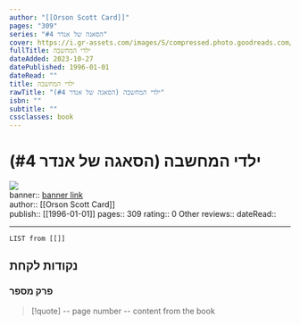 ```yaml
---
author: "[[Orson Scott Card]]"
pages: "309"
series: "הסאגה של אנדר #4"
cover: https://i.gr-assets.com/images/S/compressed.photo.goodreads.com/books/1474270513l/32075464.jpg
fullTitle: ילדי המחשבה
dateAdded: 2023-10-27
datePublished: 1996-01-01
dateRead: ""
title: ילדי המחשבה
rawTitle: "ילדי המחשבה (הסאגה של אנדר #4)"
isbn: ""
subtitle: ""
cssclasses: book
---
```

# ילדי המחשבה (הסאגה של אנדר #4)

![](https:&#x2F;&#x2F;i.gr-assets.com&#x2F;images&#x2F;S&#x2F;compressed.photo.goodreads.com&#x2F;books&#x2F;1474270513l&#x2F;32075464.jpg)  
banner:: [banner link](https:&#x2F;&#x2F;i.gr-assets.com&#x2F;images&#x2F;S&#x2F;compressed.photo.goodreads.com&#x2F;books&#x2F;1474270513l&#x2F;32075464.jpg)  
author:: [[Orson Scott Card]]  
publish:: [[1996-01-01]]
pages:: 309
rating:: 0 
Other reviews:: 
dateRead:: 

<hr  style="clear:both"/>



```dataview
LIST from [[]]
```

## נקודות לקחת 

### פרק מספר
> [!quote] -- page number -- 
>  content from the book




```
